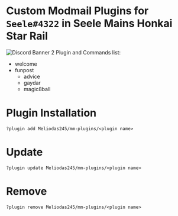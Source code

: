 # Custom Modmail Plugins for `Seele#4322` in Seele Mains Honkai Star Rail
![Discord Banner 2](https://discordapp.com/api/guilds/896299867972964383/widget.png?style=banner2)
Plugin and Commands list:
- welcome
- funpost
    - advice
    - gaydar
    - magic8ball

# Plugin Installation
```
?plugin add Meliodas245/mm-plugins/<plugin name>
```
# Update
```
?plugin update Meliodas245/mm-plugins/<plugin name>
```
# Remove
```
?plugin remove Meliodas245/mm-plugins/<plugin name>
```

